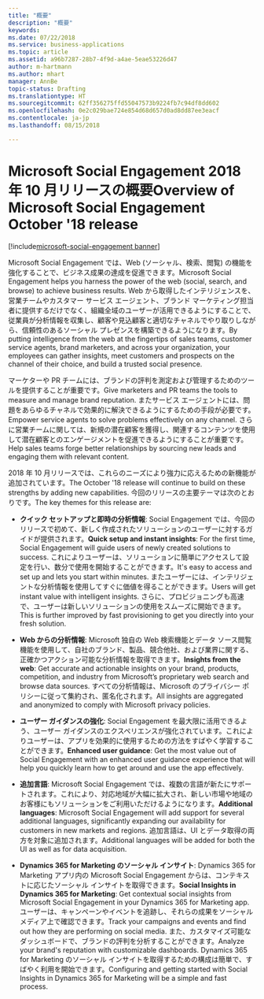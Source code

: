 ```yaml
---
title: "概要"
description: "概要"
keywords: 
ms.date: 07/22/2018
ms.service: business-applications
ms.topic: article
ms.assetid: a96b7287-28b7-4f9d-a4ae-5eae53226d47
author: m-hartmann
ms.author: mhart
manager: AnnBe
topic-status: Drafting
ms.translationtype: HT
ms.sourcegitcommit: 62ff356275ffd55047573b9224fb7c94df8dd602
ms.openlocfilehash: 0e2c029bae724e854d68d657d0ad8dd87ee3eacf
ms.contentlocale: ja-jp
ms.lasthandoff: 08/15/2018

---
```


#  <a name="overview-of-microsoft-social-engagement-october-18-release"></a><span data-ttu-id="8409f-103">Microsoft Social Engagement 2018 年 10 月リリースの概要</span><span class="sxs-lookup"><span data-stu-id="8409f-103">Overview of Microsoft Social Engagement October '18 release</span></span>

[!include[microsoft-social-engagement banner](../includes/microsoft-social-engagement.md)]



<span data-ttu-id="8409f-104">Microsoft Social Engagement では、Web (ソーシャル、検索、閲覧) の機能を強化することで、ビジネス成果の達成を促進できます。</span><span class="sxs-lookup"><span data-stu-id="8409f-104">Microsoft Social Engagement helps you harness the power of the web (social, search, and browse) to achieve business results.</span></span> <span data-ttu-id="8409f-105">Web から取得したインテリジェンスを、営業チームやカスタマー サービス エージェント、ブランド マーケティング担当者に提供するだけでなく、組織全域のユーザーが活用できるようにすることで、従業員が分析情報を収集し、顧客や見込顧客と適切なチャネルでやり取りしながら、信頼性のあるソーシャル プレゼンスを構築できるようになります。</span><span class="sxs-lookup"><span data-stu-id="8409f-105">By putting intelligence from the web at the fingertips of sales teams, customer service agents, brand marketers, and across your organization, your employees can gather insights, meet customers and prospects on the channel of their choice, and build a trusted social presence.</span></span>

<span data-ttu-id="8409f-106">マーケターや PR チームには、ブランドの評判を測定および管理するためのツールを提供することが重要です。</span><span class="sxs-lookup"><span data-stu-id="8409f-106">Give marketers and PR teams the tools to measure and manage brand reputation.</span></span> <span data-ttu-id="8409f-107">またサービス エージェントには、問題をあらゆるチャネルで効果的に解決できるようにするための手段が必要です。</span><span class="sxs-lookup"><span data-stu-id="8409f-107">Empower service agents to solve problems effectively on any channel.</span></span> <span data-ttu-id="8409f-108">さらに営業チームに関しては、新規の潜在顧客を獲得し、関連するコンテンツを使用して潜在顧客とのエンゲージメントを促進できるようにすることが重要です。</span><span class="sxs-lookup"><span data-stu-id="8409f-108">Help sales teams forge better relationships by sourcing new leads and engaging them with relevant content.</span></span> 

<span data-ttu-id="8409f-109">2018 年 10 月リリースでは、これらのニーズにより強力に応えるための新機能が追加されています。</span><span class="sxs-lookup"><span data-stu-id="8409f-109">The October '18 release will continue to build on these strengths by adding new capabilities.</span></span> <span data-ttu-id="8409f-110">今回のリリースの主要テーマは次のとおりです。</span><span class="sxs-lookup"><span data-stu-id="8409f-110">The key themes for this release are:</span></span>

- <span data-ttu-id="8409f-111">**クイック セットアップと即時の分析情報**: Social Engagement では、今回のリリースで初めて、新しく作成されたソリューションのユーザーに対するガイドが提供されます。</span><span class="sxs-lookup"><span data-stu-id="8409f-111">**Quick setup and instant insights**: For the first time, Social Engagement will guide users of newly created solutions to success.</span></span> <span data-ttu-id="8409f-112">これによりユーザーは、ソリューションに簡単にアクセスして設定を行い、数分で使用を開始することができます。</span><span class="sxs-lookup"><span data-stu-id="8409f-112">It's easy to access and set up and lets you start within minutes.</span></span> <span data-ttu-id="8409f-113">またユーザーには、インテリジェントな分析情報を使用してすぐに価値を得ることができます。</span><span class="sxs-lookup"><span data-stu-id="8409f-113">Users will get instant value with intelligent insights.</span></span> <span data-ttu-id="8409f-114">さらに、プロビジョニングも高速で、ユーザーは新しいソリューションの使用をスムーズに開始できます。</span><span class="sxs-lookup"><span data-stu-id="8409f-114">This is further improved by fast provisioning to get you directly into your fresh solution.</span></span>

- <span data-ttu-id="8409f-115">**Web からの分析情報**: Microsoft 独自の Web 検索機能とデータ ソース閲覧機能を使用して、自社のブランド、製品、競合他社、および業界に関する、正確かつアクション可能な分析情報を取得できます。</span><span class="sxs-lookup"><span data-stu-id="8409f-115">**Insights from the web**: Get accurate and actionable insights on your brand, products, competition, and industry from Microsoft’s proprietary web search and browse data sources.</span></span> <span data-ttu-id="8409f-116">すべての分析情報は、Microsoft のプライバシー ポリシーに従って集約され、匿名化されます。</span><span class="sxs-lookup"><span data-stu-id="8409f-116">All insights are aggregated and anonymized to comply with Microsoft privacy policies.</span></span>
 
- <span data-ttu-id="8409f-117">**ユーザー ガイダンスの強化**: Social Engagement を最大限に活用できるよう、ユーザー ガイダンスのエクスペリエンスが強化されています。これによりユーザーは、アプリを効果的に使用するための方法をすばやく学習することができます。</span><span class="sxs-lookup"><span data-stu-id="8409f-117">**Enhanced user guidance**: Get the most value out of Social Engagement with an enhanced user guidance experience that will help you quickly learn how to get around and use the app effectively.</span></span>

- <span data-ttu-id="8409f-118">**追加言語**: Microsoft Social Engagement では、複数の言語が新たにサポートされます。これにより、対応地域が大幅に拡大され、新しい市場や地域のお客様にもソリューションをご利用いただけるようになります。</span><span class="sxs-lookup"><span data-stu-id="8409f-118">**Additional languages**: Microsoft Social Engagement will add support for several additional languages, significantly expanding our availability for customers in new markets and regions.</span></span> <span data-ttu-id="8409f-119">追加言語は、UI とデータ取得の両方を対象に追加されます。</span><span class="sxs-lookup"><span data-stu-id="8409f-119">Additional languages will be added for both the UI as well as for data acquisition.</span></span>

- <span data-ttu-id="8409f-120">**Dynamics 365 for Marketing のソーシャル インサイト**: Dynamics 365 for Marketing アプリ内の Microsoft Social Engagement からは、コンテキストに応じたソーシャル インサイトを取得できます。</span><span class="sxs-lookup"><span data-stu-id="8409f-120">**Social Insights in Dynamics 365 for Marketing**: Get contextual social insights from Microsoft Social Engagement in your Dynamics 365 for Marketing app.</span></span> <span data-ttu-id="8409f-121">ユーザーは、キャンペーンやイベントを追跡し、それらの成果をソーシャル メディア上で確認できます。</span><span class="sxs-lookup"><span data-stu-id="8409f-121">Track your campaigns and events and find out how they are performing on social media.</span></span> <span data-ttu-id="8409f-122">また、カスタマイズ可能なダッシュボードで、ブランドの評判を分析することができます。</span><span class="sxs-lookup"><span data-stu-id="8409f-122">Analyze your brand's reputation with customizable dashboards.</span></span> <span data-ttu-id="8409f-123">Dynamics 365 for Marketing のソーシャル インサイトを取得するための構成は簡単で、すばやく利用を開始できます。</span><span class="sxs-lookup"><span data-stu-id="8409f-123">Configuring and getting started with Social Insights in Dynamics 365 for Marketing will be a simple and fast process.</span></span>

